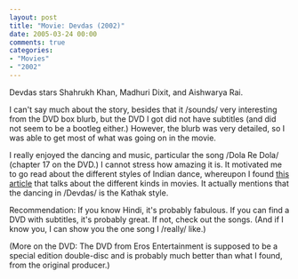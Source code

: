 ```yaml
---
layout: post
title: "Movie: Devdas (2002)"
date: 2005-03-24 00:00
comments: true
categories:
- "Movies"
- "2002"
---
```


Devdas stars Shahrukh Khan, Madhuri Dixit, and Aishwarya Rai.

I can't say much about the story, besides that it
/sounds/ very interesting from the DVD box blurb, but the
DVD I got did not have subtitles (and did not seem to be a bootleg
either.) However, the blurb was very detailed, so I was able to get
most of what was going on in the movie.

I really enjoyed the dancing and music, particular the song /Dola
Re Dola/ (chapter 17 on the DVD.) I cannot stress how amazing it
is. It motivated me to go read about the different styles of Indian
dance, whereupon I found [this article](http://www.meissoun.ch/dlai/dlai-bw-artikel-e.htm) that talks about the
different kinds in movies. It actually mentions that the dancing in
/Devdas/ is the Kathak style.

Recommendation: If you know Hindi, it's probably fabulous. If
you can find a DVD with subtitles, it's probably great. If not,
check out the songs. (And if I know you, I can show you the one
song I /really/ like.)

(More on the DVD: The DVD from Eros Entertainment is supposed to
be a special edition double-disc and is probably much better than
what I found, from the original producer.)
